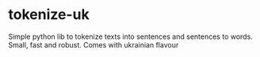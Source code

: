 # tokenize-uk
Simple python lib to tokenize texts into sentences and sentences to words. Small, fast and robust. Comes with ukrainian flavour
